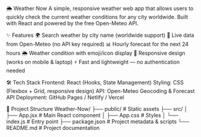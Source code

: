 🌦️ Weather Now
 A simple, responsive weather web app that allows users to quickly check the current weather conditions for any city worldwide. Built with React and powered by the free Open-Meteo API.

✨ Features
🌍 Search weather by city name (worldwide support)
📡 Live data from Open-Meteo (no API key required)
📊 Hourly forecast for the next 24 hours
🌦️ Weather condition with emoji/icon display
📱 Responsive design (works on mobile & laptop)
⚡ Fast and lightweight — no authentication needed

🛠️ Tech Stack
Frontend: React (Hooks, State Management)
Styling: CSS (Flexbox + Grid, responsive design)
API: Open-Meteo Geocoding & Forecast API
Deployment: GitHub Pages / Netlify / Vercel

📂 Project Structure
Weather-Now/
 ├── public/          # Static assets
 ├── src/
 │    ├── App.jsx     # Main React component
 │    ├── App.css     # Styles
 │    └── index.js    # Entry point
 ├── package.json     # Project metadata & scripts
 └── README.md        # Project documentation
